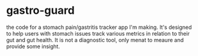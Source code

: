 # gastro-guard
the code for a stomach pain/gastritis tracker app I'm making. It's designed to help users with stomach issues track various metrics in relation to their gut and gut health. It is not a diagnostic tool, only menat to meaure and provide some insight. 
